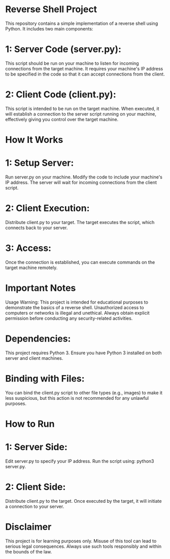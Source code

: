 # Reverse Shell Project
This repository contains a simple implementation of a reverse shell using Python. It includes two main components:

# 1: Server Code (server.py): 
This script should be run on your machine to listen for incoming connections from the target machine. It requires your machine's IP address to be specified in the code so that it can accept connections from the client.

# 2: Client Code (client.py): 
This script is intended to be run on the target machine. When executed, it will establish a connection to the server script running on your machine, effectively giving you control over the target machine.

# How It Works

# 1: Setup Server:
Run server.py on your machine.
Modify the code to include your machine's IP address.
The server will wait for incoming connections from the client script.

# 2: Client Execution:
Distribute client.py to your target.
The target executes the script, which connects back to your server.

# 3: Access:
Once the connection is established, you can execute commands on the target machine remotely.

# Important Notes
Usage Warning:
This project is intended for educational purposes to demonstrate the basics of a reverse shell. Unauthorized access to computers or networks is illegal and unethical. Always obtain explicit permission before conducting any security-related activities.

# Dependencies:
This project requires Python 3. Ensure you have Python 3 installed on both server and client machines.

# Binding with Files:
You can bind the client.py script to other file types (e.g., images) to make it less suspicious, but this action is not recommended for any unlawful purposes.

# How to Run
# 1: Server Side:

Edit server.py to specify your IP address.
Run the script using: python3 server.py.

# 2: Client Side:
Distribute client.py to the target.
Once executed by the target, it will initiate a connection to your server.

# Disclaimer
This project is for learning purposes only. Misuse of this tool can lead to serious legal consequences. Always use such tools responsibly and within the bounds of the law.
